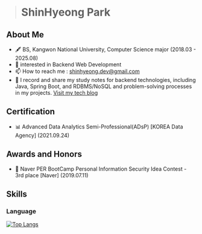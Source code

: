 > # ShinHyeong Park
## About Me
- 🖋️ BS, Kangwon National University, Computer Science major (2018.03 - 2025.08)
- 👀 interested in Backend Web Development
- 📫 How to reach me : shinhyeong.dev@gmail.com
- 🌟 I record and share my study notes for backend technologies, including Java, Spring Boot, and RDBMS/NoSQL and problem-solving processes in my projects. [Visit my tech blog](https://shinhyeong.github.io/)

## Certification
- 📊 Advanced Data Analytics Semi-Professional(ADsP) [KOREA Data Agency] (2021.09.24)

## Awards and Honors
- 🥉 Naver PER BootCamp Personal Information Security Idea Contest - 3rd place [Naver] (2019.07.11)

## Skills
### Language
[![Top Langs](https://github-readme-stats.vercel.app/api/top-langs/?username=ShinHyeong)](https://github.com/ShinHyeong/github-readme-stats)
